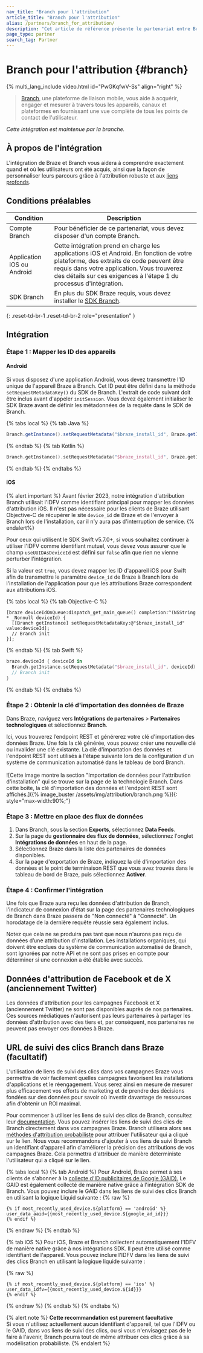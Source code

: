 ```yaml
---
nav_title: "Branch pour l'attribution"
article_title: "Branch pour l'attribution"
alias: /partners/branch_for_attribution/
description: "Cet article de référence présente le partenariat entre Braze et Branch, une plateforme de liaison mobile qui vous aide à acquérir, engager et mesurer sur tous les appareils, canaux et plateformes."
page_type: partner
search_tag: Partner
---
```


# Branch pour l'attribution {#branch}

{% multi_lang_include video.html id="PwGKqfwV-Ss" align="right" %}

> [Branch](https://docs.branch.io/pages/integrations/braze/), une plateforme de liaison mobile, vous aide à acquérir, engager et mesurer à travers tous les appareils, canaux et plateformes en fournissant une vue complète de tous les points de contact de l'utilisateur.

_Cette intégration est maintenue par la branche._

## À propos de l'intégration

L'intégration de Braze et Branch vous aidera à comprendre exactement quand et où les utilisateurs ont été acquis, ainsi que la façon de personnaliser leurs parcours grâce à l'attribution robuste et aux [liens profonds]({{site.baseurl}}/partners/message_orchestration/deeplinking/branch_for_deeplinking/).

## Conditions préalables

| Condition | Description |
|---|---|
| Compte Branch | Pour bénéficier de ce partenariat, vous devez disposer d'un compte Branch. |
| Application iOS ou Android | Cette intégration prend en charge les applications iOS et Android. En fonction de votre plateforme, des extraits de code peuvent être requis dans votre application. Vous trouverez des détails sur ces exigences à l'étape 1 du processus d'intégration. |
| SDK Branch | En plus du SDK Braze requis, vous devez installer le [SDK Branch](https://help.branch.io/developers-hub/docs/native-sdks-overview). |
{: .reset-td-br-1 .reset-td-br-2 role="presentation" }

## Intégration

### Étape 1 : Mapper les ID des appareils

#### Android 

Si vous disposez d'une application Android, vous devez transmettre l’ID unique de l'appareil Braze à Branch. Cet ID peut être défini dans la méthode `setRequestMetadataKey()` du SDK de Branch. L'extrait de code suivant doit être inclus avant d'appeler `initSession`. Vous devez également initialiser le SDK Braze avant de définir les métadonnées de la requête dans le SDK de Branch.

{% tabs local %}
{% tab Java %}
```java
Branch.getInstance().setRequestMetadata("$braze_install_id", Braze.getInstance(context).deviceId); 
```
{% endtab %}
{% tab Kotlin %}
```kotlin
Branch.getInstance().setRequestMetadata("$braze_install_id", Braze.getInstance(context).deviceId)
```
{% endtab %}
{% endtabs %}

#### iOS

{% alert important %}
Avant février 2023, notre intégration d'attribution Branch utilisait l'IDFV comme identifiant principal pour mapper les données d'attribution iOS. Il n'est pas nécessaire pour les clients de Braze utilisant Objective-C de récupérer le site `device_id` de Braze et de l'envoyer à Branch lors de l'installation, car il n'y aura pas d'interruption de service.
{% endalert%}

Pour ceux qui utilisent le SDK Swift v5.7.0+, si vous souhaitez continuer à utiliser l'IDFV comme identifiant mutuel, vous devez vous assurer que le champ `useUUIDAsDeviceId` est défini sur `false` afin que rien ne vienne perturber l'intégration. 

Si la valeur est `true`, vous devez mapper les ID d'appareil iOS pour Swift afin de transmettre le paramètre `device_id` de Braze à Branch lors de l'installation de l'application pour que les attributions Braze correspondent aux attributions iOS.

{% tabs local %}
{% tab Objective-C %}
```objc
[braze deviceIdOnQueue:dispatch_get_main_queue() completion:^(NSString * _Nonnull deviceId) {
  [[Branch getInstance] setRequestMetadataKey:@"$braze_install_id" value:deviceId];
  // Branch init
}];
```
{% endtab %}
{% tab Swift %}

```swift
braze.deviceId { deviceId in
  Branch.getInstance.setRequestMetadata("$braze_install_id", deviceId)
  // Branch init 
}
```

{% endtab %}
{% endtabs %}

### Étape 2 : Obtenir la clé d'importation des données de Braze

Dans Braze, naviguez vers **Intégrations de partenaires** > **Partenaires technologiques** et sélectionnez **Branch**. 

Ici, vous trouverez l’endpoint REST et générerez votre clé d'importation des données Braze. Une fois la clé générée, vous pouvez créer une nouvelle clé ou invalider une clé existante. La clé d'importation des données et l'endpoint REST sont utilisés à l'étape suivante lors de la configuration d'un système de communication automatisé dans le tableau de bord Branch.<br><br>![Cette image montre la section "Importation de données pour l'attribution d'installation" qui se trouve sur la page de la technologie Branch. Dans cette boîte, la clé d'importation des données et l'endpoint REST sont affichés.]({% image_buster /assets/img/attribution/branch.png %}){: style="max-width:90%;"}

### Étape 3 : Mettre en place des flux de données

1. Dans Branch, sous la section **Exports**, sélectionnez **Data Feeds**.
2. Sur la page du **gestionnaire des flux de données**, sélectionnez l'onglet **Intégrations de données** en haut de la page. 
3. Sélectionnez Braze dans la liste des partenaires de données disponibles. 
4. Sur la page d'exportation de Braze, indiquez la clé d'importation des données et le point de terminaison REST que vous avez trouvés dans le tableau de bord de Braze, puis sélectionnez **Activer**.

### Étape 4 : Confirmer l'intégration

Une fois que Braze aura reçu les données d'attribution de Branch, l'indicateur de connexion d'état sur la page des partenaires technologiques de Branch dans Braze passera de "Non connecté" à "Connecté". Un horodatage de la dernière requête réussie sera également inclus. 

Notez que cela ne se produira pas tant que nous n'aurons pas reçu de données d’une attribution d'installation. Les installations organiques, qui doivent être exclues du système de communication automatisé de Branch, sont ignorées par notre API et ne sont pas prises en compte pour déterminer si une connexion a été établie avec succès.

## Données d'attribution de Facebook et de X (anciennement Twitter)

Les données d'attribution pour les campagnes Facebook et X (anciennement Twitter) ne sont pas disponibles auprès de nos partenaires. Ces sources médiatiques n'autorisent pas leurs partenaires à partager les données d'attribution avec des tiers et, par conséquent, nos partenaires ne peuvent pas envoyer ces données à Braze.

## URL de suivi des clics Branch dans Braze (facultatif)

L'utilisation de liens de suivi des clics dans vos campagnes Braze vous permettra de voir facilement quelles campagnes favorisent les installations d'applications et le réengagement. Vous serez ainsi en mesure de mesurer plus efficacement vos efforts de marketing et de prendre des décisions fondées sur des données pour savoir où investir davantage de ressources afin d'obtenir un ROI maximal.

Pour commencer à utiliser les liens de suivi des clics de Branch, consultez leur [documentation](https://help.branch.io/using-branch/docs/ad-links). Vous pouvez insérer les liens de suivi des clics de Branch directement dans vos campagnes Braze. Branch utilisera alors ses [méthodes d'attribution probabiliste](https://help.branch.io/using-branch/docs/branch-attribution-logic-settings) pour attribuer l'utilisateur qui a cliqué sur le lien. Nous vous recommandons d'ajouter à vos liens de suivi Branch un identifiant d'appareil afin d'améliorer la précision des attributions de vos campagnes Braze. Cela permettra d'attribuer de manière déterministe l'utilisateur qui a cliqué sur le lien.

{% tabs local %}
{% tab Android %}
Pour Android, Braze permet à ses clients de s'abonner à la [collecte d'ID publicitaires de Google (GAID).]({{site.baseurl}}/developer_guide/platform_integration_guides/android/initial_sdk_setup/optional_gaid_collection/#optional-google-advertising-id) Le GAID est également collecté de manière native grâce à l'intégration SDK de Branch. Vous pouvez inclure le GAID dans les liens de suivi des clics Branch en utilisant la logique Liquid suivante :
{% raw %}
```
{% if most_recently_used_device.${platform} == 'android' %}
user_data_aaid={{most_recently_used_device.${google_ad_id}}}
{% endif %}
```
{% endraw %}
{% endtab %}

{% tab iOS %}
Pour iOS, Braze et Branch collectent automatiquement l'IDFV de manière native grâce à nos intégrations SDK. Il peut être utilisé comme identifiant de l'appareil. Vous pouvez inclure l'IDFV dans les liens de suivi des clics Branch en utilisant la logique liquide suivante :

{% raw %}
```
{% if most_recently_used_device.${platform} == 'ios' %}
user_data_idfv={{most_recently_used_device.${id}}}
{% endif %}
```
{% endraw %}
{% endtab %}
{% endtabs %}

{% alert note %}
**Cette recommandation est purement facultative**<br>
Si vous n'utilisez actuellement aucun identifiant d'appareil, tel que l'IDFV ou le GAID, dans vos liens de suivi des clics, ou si vous n'envisagez pas de le faire à l'avenir, Branch pourra tout de même attribuer ces clics grâce à sa modélisation probabiliste.
{% endalert %}


